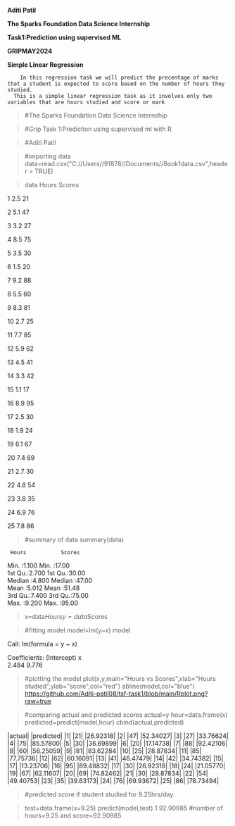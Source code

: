 **Aditi Patil**


**The Sparks Foundation Data Science Internship**


**Task1:Prediction using supervised ML**


**GRIPMAY2024**


**Simple Linear Regression**


        In this regression task we will predict the precentage of marks that a student is expected to score based on the number of hours they studied.
      This is a simple linear regression task as it involves only two variables that are hours studied and score or mark


>#The Sparks Foundation Data Science Internship


> #Grip Task 1:Prediction using supervised ml with R


> #Aditi Patil 


> #importing data
> data=read.csv("C://Users//91878//Documents//Book1data.csv",header = TRUE)


> data
 Hours Scores
 
1    2.5     21

2    5.1     47

3    3.2     27

4    8.5     75

5    3.5     30

6    1.5     20

7    9.2     88

8    5.5     60

9    8.3     81

10   2.7     25

11   7.7     85

12   5.9     62

13   4.5     41

14   3.3     42

15   1.1     17

16   8.9     95

17   2.5     30

18   1.9     24

19   6.1     67

20   7.4     69

21   2.7     30

22   4.8     54

23   3.8     35

24   6.9     76

25   7.8     86

> #summary of data
> summary(data)

     
     Hours           Scores     
 Min.   :1.100   Min.   :17.00  
 1st Qu.:2.700   1st Qu.:30.00  
 Median :4.800   Median :47.00  
 Mean   :5.012   Mean   :51.48  
 3rd Qu.:7.400   3rd Qu.:75.00  
 Max.   :9.200   Max.   :95.00  


> x=data$Hours
> y=data$Scores


> #fitting model
> model=lm(y~x)
> model

Call:
lm(formula = y ~ x)

Coefficients:
(Intercept)            x  
      2.484        9.776  



> #plotting the model
> plot(x,y,main="Hours vs Scores",xlab="Hours studied",ylab="score",col="red")
> abline(model,col="blue")
https://github.com/Aditi-patil08/tsf-task1/blob/main/Rplot.png?raw=true


> #comparing actual and predicted scores
> actual=y
> hour=data.frame(x)
> predicted=predict(model,hour)
> cbind(actual,predicted)

   
   |actual| |predicted|
|1|      |21|  |26.92318|
|2|      |47|  |52.34027|
|3|      |27|  |33.76624|
|4|      |75| |85.57800|
|5|      |30|  |36.69899|
|6|      |20|  |17.14738|
|7|      |88|  |92.42106|
|8|      |60|  |56.25059|
|9|      |81|  |83.62284|
|10|     |25|  |28.87834|
|11|     |85|  |77.75736|
|12|     |62|  |60.16091|
|13|     |41|  |46.47479|
|14|     |42|  |34.74382|
|15|     |17|  |13.23706|
|16|     |95|  |89.48832|
|17|     |30|  |26.92318|
|18|     |24|  |21.05770|
|19|     |67|  |62.11607|
|20|     |69|  |74.82462|
|21|     |30|  |28.87834|
|22|     |54|   |49.40753|
|23|     |35|  |39.63173|
|24|     |76|  |69.93672|
|25|      |86|  |78.73494|


> #predicted score if student studied for 9.25hrs/day


> test=data.frame(x=9.25)
> predict(model,test)
       1 
92.90985 
> #number of hours=9.25 and score=92.90985 
